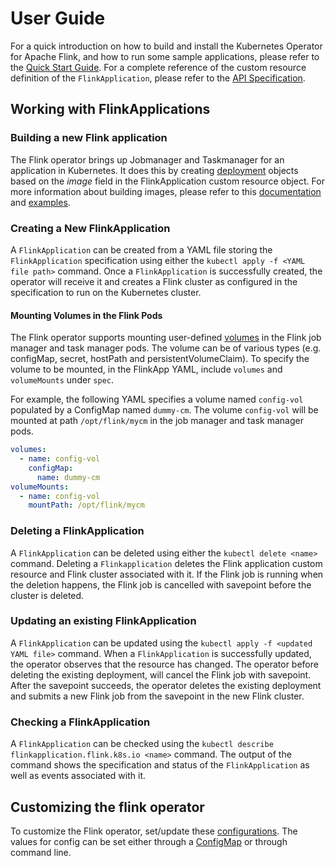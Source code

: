 # User Guide

For a quick introduction on how to build and install the Kubernetes Operator for Apache Flink, and how to run some sample applications, please refer to the [Quick Start Guide](quick-start-guide.md). For a complete reference of the custom resource definition of the `FlinkApplication`, please refer to the [API Specification](crd.md).

## Working with FlinkApplications

### Building a new Flink application
The Flink operator brings up Jobmanager and Taskmanager for an application in Kubernetes. It does this by creating [deployment](https://kubernetes.io/docs/concepts/workloads/controllers/deployment/) objects based on the *image* field in the FlinkApplication custom resource object. For more information about building images, please refer to this [documentation](/examples/README.md) and [examples](/examples/wordcount/).

### Creating a New FlinkApplication

A `FlinkApplication` can be created from a YAML file storing the `FlinkApplication` specification using either the `kubectl apply -f <YAML file path>` command. Once a `FlinkApplication` is successfully created, the operator will receive it and creates a Flink cluster as configured in the specification to run on the Kubernetes cluster.

#### Mounting Volumes in the Flink Pods

The Flink operator supports mounting user-defined [volumes](https://kubernetes.io/docs/concepts/storage/volumes/) in the Flink job manager and task manager pods. The volume can be of various types (e.g. configMap, secret, hostPath and persistentVolumeClaim). To specify the volume to be mounted, in the FlinkApp YAML, include `volumes` and `volumeMounts` under `spec`.

For example, the following YAML specifies a volume named `config-vol` populated by a ConfigMap named `dummy-cm`. The volume `config-vol` will be mounted at path `/opt/flink/mycm` in the job manager and task manager pods.

```yaml
volumes:
  - name: config-vol
    configMap:
      name: dummy-cm
volumeMounts:
  - name: config-vol
    mountPath: /opt/flink/mycm
```

### Deleting a FlinkApplication

A `FlinkApplication` can be deleted using either the `kubectl delete <name>` command. Deleting a `Flinkapplication` deletes the Flink application custom resource and Flink cluster associated with it. If the Flink job is running when the deletion happens, the Flink job is cancelled with savepoint before the cluster is deleted.

### Updating an existing FlinkApplication

A `FlinkApplication` can be updated using the `kubectl apply -f <updated YAML file>` command. When a `FlinkApplication` is successfully updated, the operator observes that the resource has changed. The operator before deleting the existing deployment, will cancel the Flink job with savepoint. After the savepoint succeeds, the operator deletes the existing deployment and submits a new Flink job from the savepoint in the new Flink cluster.

### Checking a FlinkApplication

A `FlinkApplication` can be checked using the `kubectl describe flinkapplication.flink.k8s.io <name>` command. The output of the command shows the specification and status of the `FlinkApplication` as well as events associated with it.

## Customizing the flink operator

To customize the Flink operator, set/update these [configurations](https://github.com/lyft/flinkk8soperator/blob/master/pkg/controller/config/config.go). The values for config can be set either through a [ConfigMap](/deploy/config.yaml) or through command line.
